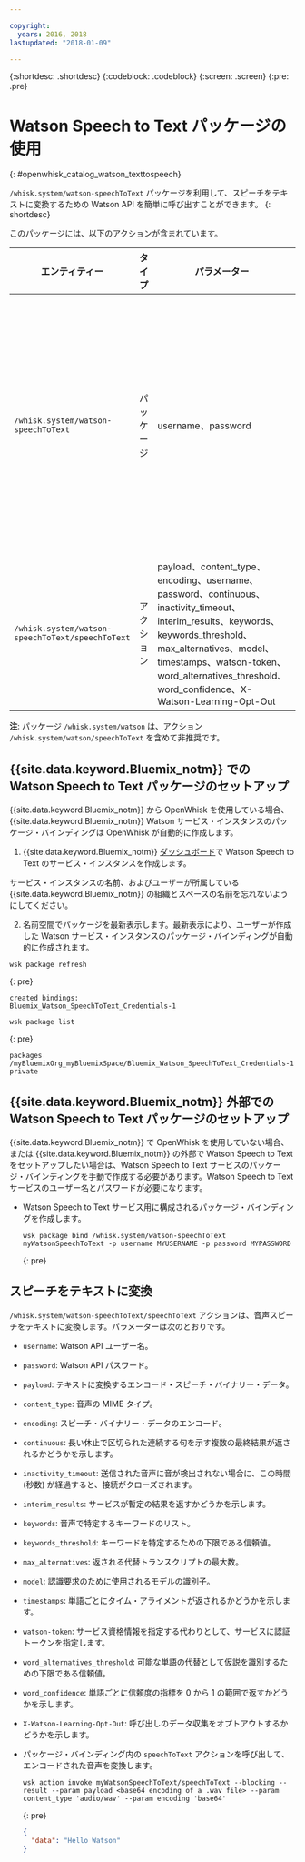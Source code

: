 ```yaml
---

copyright:
  years: 2016, 2018
lastupdated: "2018-01-09"

---
```


{:shortdesc: .shortdesc}
{:codeblock: .codeblock}
{:screen: .screen}
{:pre: .pre}

# Watson Speech to Text パッケージの使用
{: #openwhisk_catalog_watson_texttospeech}

`/whisk.system/watson-speechToText` パッケージを利用して、スピーチをテキストに変換するための Watson API を簡単に呼び出すことができます。
{: shortdesc}

このパッケージには、以下のアクションが含まれています。

| エンティティー| タイプ | パラメーター| 説明 |
| --- | --- | --- | --- |
| `/whisk.system/watson-speechToText` | パッケージ| username、password| スピーチをテキストに変換するパッケージ|
| `/whisk.system/watson-speechToText/speechToText` | アクション | payload、content_type、encoding、username、password、continuous、inactivity_timeout、interim_results、keywords、keywords_threshold、max_alternatives、model、timestamps、watson-token、word_alternatives_threshold、word_confidence、X-Watson-Learning-Opt-Out| 音声のテキストへの変換|

**注**: パッケージ `/whisk.system/watson` は、アクション `/whisk.system/watson/speechToText` を含めて非推奨です。

## {{site.data.keyword.Bluemix_notm}} での Watson Speech to Text パッケージのセットアップ

{{site.data.keyword.Bluemix_notm}} から OpenWhisk を使用している場合、{{site.data.keyword.Bluemix_notm}} Watson サービス・インスタンスのパッケージ・バインディングは OpenWhisk が自動的に作成します。

1. {{site.data.keyword.Bluemix_notm}} [ダッシュボード](http://console.ng.Bluemix.net)で Watson Speech to Text のサービス・インスタンスを作成します。
  
  サービス・インスタンスの名前、およびユーザーが所属している {{site.data.keyword.Bluemix_notm}} の組織とスペースの名前を忘れないようにしてください。
  
2. 名前空間でパッケージを最新表示します。最新表示により、ユーザーが作成した Watson サービス・インスタンスのパッケージ・バインディングが自動的に作成されます。
  ```
  wsk package refresh
  ```
  {: pre}
  
  ```
  created bindings:
  Bluemix_Watson_SpeechToText_Credentials-1
  ```
  
  ```
  wsk package list
  ```
  {: pre}
  
  ```
  packages
  /myBluemixOrg_myBluemixSpace/Bluemix_Watson_SpeechToText_Credentials-1 private
  ```
  

## {{site.data.keyword.Bluemix_notm}} 外部での Watson Speech to Text パッケージのセットアップ

{{site.data.keyword.Bluemix_notm}} で OpenWhisk を使用していない場合、または {{site.data.keyword.Bluemix_notm}} の外部で Watson Speech to Text をセットアップしたい場合は、Watson Speech to Text サービスのパッケージ・バインディングを手動で作成する必要があります。Watson Speech to Text サービスのユーザー名とパスワードが必要になります。

- Watson Speech to Text サービス用に構成されるパッケージ・バインディングを作成します。
  
  ```
  wsk package bind /whisk.system/watson-speechToText myWatsonSpeechToText -p username MYUSERNAME -p password MYPASSWORD
  ```
  {: pre}
  

## スピーチをテキストに変換

`/whisk.system/watson-speechToText/speechToText` アクションは、音声スピーチをテキストに変換します。パラメーターは次のとおりです。

- `username`: Watson API ユーザー名。
- `password`: Watson API パスワード。
- `payload`: テキストに変換するエンコード・スピーチ・バイナリー・データ。
- `content_type`: 音声の MIME タイプ。
- `encoding`: スピーチ・バイナリー・データのエンコード。
- `continuous`: 長い休止で区切られた連続する句を示す複数の最終結果が返されるかどうかを示します。
- `inactivity_timeout`: 送信された音声に音が検出されない場合に、この時間 (秒数) が経過すると、接続がクローズされます。
- `interim_results`: サービスが暫定の結果を返すかどうかを示します。
- `keywords`: 音声で特定するキーワードのリスト。
- `keywords_threshold`: キーワードを特定するための下限である信頼値。
- `max_alternatives`: 返される代替トランスクリプトの最大数。
- `model`: 認識要求のために使用されるモデルの識別子。
- `timestamps`: 単語ごとにタイム・アライメントが返されるかどうかを示します。
- `watson-token`: サービス資格情報を指定する代わりとして、サービスに認証トークンを指定します。
- `word_alternatives_threshold`: 可能な単語の代替として仮説を識別するための下限である信頼値。
- `word_confidence`: 単語ごとに信頼度の指標を 0 から 1 の範囲で返すかどうかを示します。
- `X-Watson-Learning-Opt-Out`: 呼び出しのデータ収集をオプトアウトするかどうかを示します。
 

- パッケージ・バインディング内の `speechToText` アクションを呼び出して、エンコードされた音声を変換します。
  ```
  wsk action invoke myWatsonSpeechToText/speechToText --blocking --result --param payload <base64 encoding of a .wav file> --param content_type 'audio/wav' --param encoding 'base64'
  ```
  {: pre}

  ```json
  {
    "data": "Hello Watson"
  }
  ```
  
